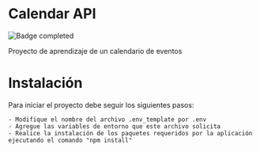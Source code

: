 # Calendar API 
![Badge completed](https://img.shields.io/badge/Status-Completed-brightgreen)

Proyecto de aprendizaje de un calendario de eventos

# Instalación

Para iniciar el proyecto debe seguir los siguientes pasos:

    - Modifique el nombre del archivo .env_template por .env
    - Agregue las variables de entorno que este archivo solicita
    - Realice la instalación de los paquetes requeridos por la aplicación ejecutando el comando "npm install"

